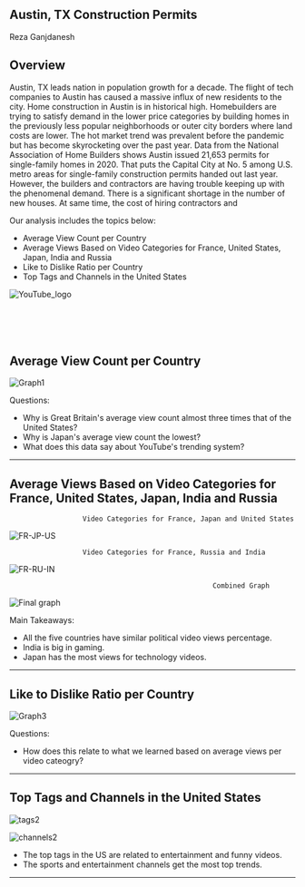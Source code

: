 ## Austin, TX Construction Permits
Reza Ganjdanesh

## Overview

Austin, TX leads nation in population growth for a decade. The flight of tech companies to Austin has caused a massive influx of new residents to the city. Home construction in Austin is in historical high. Homebuilders are trying to satisfy demand in the lower price categories by building homes in the previously less popular neighborhoods or outer city borders where land costs are lower.
The hot market trend was prevalent before the pandemic but has become skyrocketing over the past year.
Data from the National Association of Home Builders shows Austin issued 21,653 permits for single-family homes in 2020. That puts the Capital City at No. 5 among U.S. metro areas for single-family construction permits handed out last year.
However, the builders and contractors are having trouble keeping up with the phenomenal demand. There is a significant shortage in the number of new houses. At same time, the cost of hiring contractors and 

Our analysis includes the topics below:
- Average View Count per Country
- Average Views Based on Video Categories for France, United States, Japan, India and Russia
- Like to Dislike Ratio per Country
- Top Tags and Channels in the United States

![YouTube_logo](https://github.com/Shaheer1400/pandas-eda-case-study/blob/master/images/YouTube_logo.png?raw=true)
\
\
\
\
<br>
## Average View Count per Country
![Graph1](https://github.com/Shaheer1400/pandas-eda-case-study/blob/master/images/graph1.png?raw=true)

Questions:
- Why is Great Britain's average view count almost three times that of the United States?
- Why is Japan's average view count the lowest?
- What does this data say about YouTube's trending system?

---
  
## Average Views Based on Video Categories for France, United States, Japan, India and Russia

                      Video Categories for France, Japan and United States
![FR-JP-US](https://github.com/Shaheer1400/pandas-eda-case-study/blob/master/images/FR-JP-US.png?raw=true)

                      Video Categories for France, Russia and India
![FR-RU-IN](https://github.com/Shaheer1400/pandas-eda-case-study/blob/master/images/FR-RU-IN.png?raw=true)

                                                      Combined Graph
![Final graph](https://github.com/Shaheer1400/pandas-eda-case-study/blob/master/images/Final%20graph.png?raw=true)

Main Takeaways:
- All the five countries have similar political video views percentage.
- India is big in gaming.
- Japan has the most views for technology videos.

---
  
## Like to Dislike Ratio per Country
![Graph3](https://github.com/Shaheer1400/pandas-eda-case-study/blob/master/images/graph%203.png?raw=true)

Questions:
- How does this relate to what we learned based on average views per video cateogry?

---
  
## Top Tags and Channels in the United States
![tags2](https://github.com/Shaheer1400/pandas-eda-case-study/blob/master/images/tags2.png?raw=true)

![channels2](https://github.com/Shaheer1400/pandas-eda-case-study/blob/master/images/channels2.png?raw=true)

- The top tags in the US are related to entertainment and funny videos.
- The sports and entertainment channels get the most top trends.

---
  
